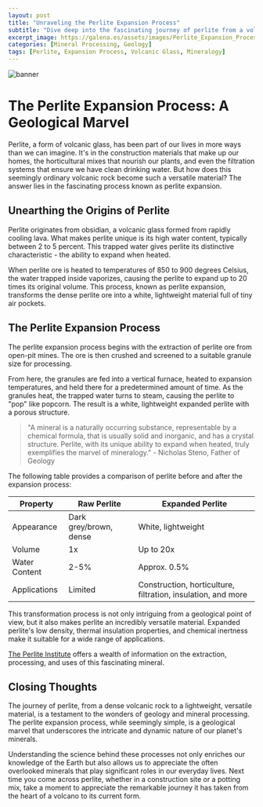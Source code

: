 ```yaml
---
layout: post
title: "Unraveling the Perlite Expansion Process"
subtitle: "Dive deep into the fascinating journey of perlite from a volcanic glass to a versatile mineral."
excerpt_image: https://galena.es/assets/images/Perlite_Expansion_Process.png
categories: [Mineral Processing, Geology]
tags: [Perlite, Expansion Process, Volcanic Glass, Mineralogy]
---
```

![banner](https://galena.es/assets/images/Perlite_Expansion_Process.png)

# The Perlite Expansion Process: A Geological Marvel

Perlite, a form of volcanic glass, has been part of our lives in more ways than we can imagine. It's in the construction materials that make up our homes, the horticultural mixes that nourish our plants, and even the filtration systems that ensure we have clean drinking water. But how does this seemingly ordinary volcanic rock become such a versatile material? The answer lies in the fascinating process known as perlite expansion. 

## Unearthing the Origins of Perlite

Perlite originates from obsidian, a volcanic glass formed from rapidly cooling lava. What makes perlite unique is its high water content, typically between 2 to 5 percent. This trapped water gives perlite its distinctive characteristic - the ability to expand when heated. 

When perlite ore is heated to temperatures of 850 to 900 degrees Celsius, the water trapped inside vaporizes, causing the perlite to expand up to 20 times its original volume. This process, known as perlite expansion, transforms the dense perlite ore into a white, lightweight material full of tiny air pockets.

## The Perlite Expansion Process

The perlite expansion process begins with the extraction of perlite ore from open-pit mines. The ore is then crushed and screened to a suitable granule size for processing. 

From here, the granules are fed into a vertical furnace, heated to expansion temperatures, and held there for a predetermined amount of time. As the granules heat, the trapped water turns to steam, causing the perlite to "pop" like popcorn. The result is a white, lightweight expanded perlite with a porous structure.

> "A mineral is a naturally occurring substance, representable by a chemical formula, that is usually solid and inorganic, and has a crystal structure. Perlite, with its unique ability to expand when heated, truly exemplifies the marvel of mineralogy." - Nicholas Steno, Father of Geology

The following table provides a comparison of perlite before and after the expansion process:

| Property | Raw Perlite | Expanded Perlite |
| --- | --- | --- |
| Appearance | Dark grey/brown, dense | White, lightweight |
| Volume | 1x | Up to 20x |
| Water Content | 2-5% | Approx. 0.5% |
| Applications | Limited | Construction, horticulture, filtration, insulation, and more |

This transformation process is not only intriguing from a geological point of view, but it also makes perlite an incredibly versatile material. Expanded perlite's low density, thermal insulation properties, and chemical inertness make it suitable for a wide range of applications.

[The Perlite Institute](https://www.perlite.org/) offers a wealth of information on the extraction, processing, and uses of this fascinating mineral.

## Closing Thoughts

The journey of perlite, from a dense volcanic rock to a lightweight, versatile material, is a testament to the wonders of geology and mineral processing. The perlite expansion process, while seemingly simple, is a geological marvel that underscores the intricate and dynamic nature of our planet's minerals.

Understanding the science behind these processes not only enriches our knowledge of the Earth but also allows us to appreciate the often overlooked minerals that play significant roles in our everyday lives. Next time you come across perlite, whether in a construction site or a potting mix, take a moment to appreciate the remarkable journey it has taken from the heart of a volcano to its current form.